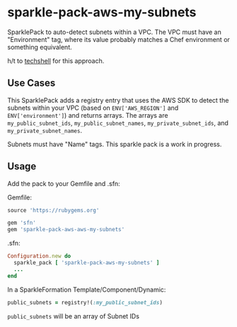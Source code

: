 # sparkle-pack-aws-my-subnets
SparklePack to auto-detect subnets within a VPC.  The VPC must have an "Environment" tag,
where its value probably matches a Chef environment or something equivalent.

h/t to [techshell](https://github.com/techshell) for this approach.

## Use Cases
This SparklePack adds a registry entry that uses the AWS SDK to detect the subnets within your VPC
(based on `ENV['AWS_REGION']` and `ENV['environment']`) and returns arrays.  The arrays are
`my_public_subnet_ids`, `my_public_subnet_names`, `my_private_subnet_ids`, and `my_private_subnet_names`.

Subnets must have "Name" tags.  This sparkle pack is a work in progress.

## Usage
Add the pack to your Gemfile and .sfn:

Gemfile:
```ruby
source 'https://rubygems.org'

gem 'sfn'
gem 'sparkle-pack-aws-aws-my-subnets'
```

.sfn:
```ruby
Configuration.new do
  sparkle_pack [ 'sparkle-pack-aws-my-subnets' ]
  ...
end
```

In a SparkleFormation Template/Component/Dynamic:
```ruby
public_subnets = registry!(:my_public_subnet_ids)
```
`public_subnets` will be an array of Subnet IDs
